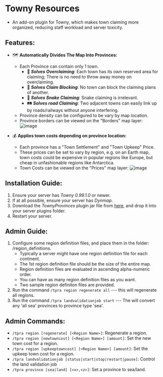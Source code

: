# Towny Resources
- An add-on plugin for Towny, which makes town claiming more organized, reducing staff workload and server toxicity.

## Features:
- :world_map: **Automatically Divides The Map Into Provinces:**
  - Each Province can contain only 1 town.
    - :money_with_wings: ***Solves Overclaiming***: Each town has its own reserved area for claiming; There is no need to throw away money on overclaiming.
    - :stop_sign: ***Solves Claim Blocking***: No town can block the claiming plans of another.
    - :snake: ***Solves Snake Claiming***: Snake claiming is irrelevant.
    - :railway_track: ***Solves road Claiming***: Two adjacent towns can easily link up by roads/railways without anyone interfering.
  - Province density can be configured to be vary by map location.
  - Province borders can be viewed on the "Borders" map layer: ![image](https://github.com/Goosius1/TownyProvinces/assets/50219223/9eb5849a-4540-49ba-b71f-26c128c3fc56)
  
- :moneybag: **Applies town costs depending on province location:**
  - Each province has a "Town Settlement" and "Town Upkeep" Price.
  - These prices can be set to vary by region, e.g. on an Earth map, town costs could be expensive in popular regions like Europe, but cheap in unfashionable regions like Antarctica.
  - Town Costs can be viewed on the "Prices" map layer: ![image](https://github.com/Goosius1/TownyProvinces/assets/50219223/b5d6fdee-9625-4b2a-8edd-8a5b221e64e8)

## Installation Guide:
1. Ensure your server has *Towny 0.99.1.0* or newer.
2. If at all possible, ensure your server has *Dynmap*.
3. Download the *TownyProvinces* plugin jar file from [here](https://github.com/TownyAdvanced/TownyProvinces/releases), and drop it into your server plugins folder.
4. Restart your server.

## Admin Guide:
1. Configure some region definition files, and place them in the folder: /region_definitions.
   - Typically a server might have one region definition file for each continent.
   - The 1st region definition file should be the size of the entire map.
   - Region definition files are evaluated in ascending alpha-numeric order.
   - You can have as many region definition files as you want.
   - Two sample region definiton files are provided.
2. Run the command `/tpra region regenerate all` --- this will regenerate all regions.
3. Run the command `/tpra landvalidationjob start` --- The will convert any 'all sea' provinces to province type 'sea'.
    
## Admin Commands:
- `/tpra region [regenerate] [<Region Name>]`: Regenerate a region.
- `/tpra region [newtowncost] [<Region Name>] [amount]`: Set the new town cost for a region.
- `/tpra region [upkeeptowncost] [<Region Name>] [amount]`: Set the upkeep town cost for a region.
- `/tpra landvalidationjob [status|start|stop|restart|pause]`: Control the land validation job
- `/tpra province [sea|land] [<x>,<z>]`: Set a province to sea/land.
